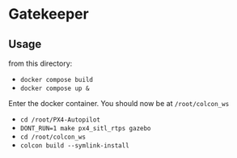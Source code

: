 # Gatekeeper

## Usage
from this directory:
- `docker compose build`
- `docker compose up &`

Enter the docker container. You should now be at `/root/colcon_ws`

- `cd /root/PX4-Autopilot`
- `DONT_RUN=1 make px4_sitl_rtps gazebo`
- `cd /root/colcon_ws`
- `colcon build --symlink-install`

